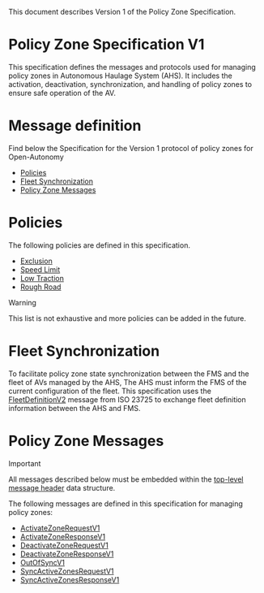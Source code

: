 This document describes Version 1 of the Policy Zone Specification.

# Policy Zone Specification V1
This specification defines the messages and protocols used for managing policy zones in Autonomous Haulage System (AHS). It includes the activation, deactivation, synchronization, and handling of policy zones to ensure safe operation of the AV.

# Message definition
Find below the Specification for the Version 1 protocol of policy zones for Open-Autonomy
- [Policies](#policies)
- [Fleet Synchronization](#fleet-synchronization)
- [Policy Zone Messages](#policy-zone-messages)

# Policies

The following policies are defined in this specification.
- [Exclusion](policies.md#exclusion)	
- [Speed Limit](policies.md#speed-limit)
- [Low Traction](policies.md#low-traction)
- [Rough Road](policies.md#rough-road)

> [!WARNING]
> This list is not exhaustive and more policies can be added in the future.

# Fleet Synchronization
To facilitate policy zone state synchronization between the FMS and the fleet of AVs managed by the AHS, The AHS must inform the FMS of the current configuration of the fleet. This specification uses the [FleetDefinitionV2](FleetDefinitionV2.md) message from ISO 23725 to exchange fleet definition information between the AHS and FMS.

# Policy Zone Messages

> [!IMPORTANT]
All messages described below must be embedded within the [top-level message header](MessageHeader.md) data structure. 

The following messages are defined in this specification for managing policy zones:
- [ActivateZoneRequestV1](ActivateZoneRequestV1.md)
- [ActivateZoneResponseV1](ActivateZoneResponseV1.md)
- [DeactivateZoneRequestV1](DeactivateZoneRequestV1.md)
- [DeactivateZoneResponseV1](DeactivateZoneResponseV1.md)
- [OutOfSyncV1](OutOfSyncV1.md)
- [SyncActiveZonesRequestV1](SyncActiveZonesRequestV1.md)
- [SyncActiveZonesResponseV1](SyncActiveZonesResponseV1.md)

